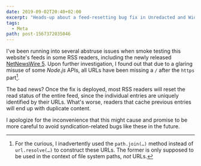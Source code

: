 ```yaml
---
date: 2019-09-02T20:40+02:00
excerpt: "Heads-up about a feed-resetting bug fix in Unredacted and WideGamut."
tags:
  - Meta
path: post-1567372035046
---
```


I've been running into several abstruse issues when smoke testing this website's feeds in some RSS readers,
including the newly released [NetNewsWire 5](https://ranchero.com/netnewswire/).
Upon further investigation,
I found out that due to a glaring misuse of some *Node.js* APIs, all URLs have been missing a `/` after the `https` part[^1].

The bad news? Once the fix is deployed,
most RSS readers will reset the read status of the entire feed, since the individual entries are uniquely identified by their URLs. What's worse, readers that cache previous entries will end up with duplicate content.

I apologize for the inconvenience that this might cause and promise to be more careful to avoid syndication-related bugs like these in the future.

[^1]: For the curious, I inadvertently used the `path.join(…)` method instead of `url.resolve(…)` to construct these URLs. The former is only supposed to be used in the context of file system paths, *not* URLs.
